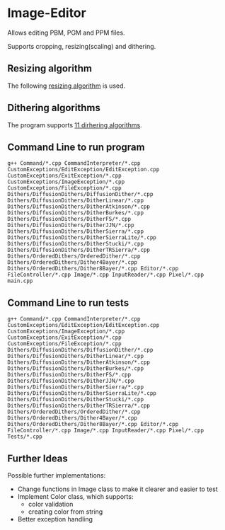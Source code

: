 # Image-Editor
Allows editing PBM, PGM and PPM files.

Supports cropping, resizing(scaling) and dithering.

## Resizing algorithm
The following [resizing algorithm](https://courses.cs.vt.edu/~masc1044/L17-Rotation/ScalingNN.html) is used.

## Dithering algorithms
The program supports [11 dirhering algorithms](https://tannerhelland.com/2012/12/28/dithering-eleven-algorithms-source-code.html).

## Command Line to run program
```
g++ Command/*.cpp CommandInterpreter/*.cpp CustomExceptions/EditException/EditException.cpp CustomExceptions/ExitException/*.cpp CustomExceptions/ImageException/*.cpp CustomExceptions/FileException/*.cpp Dithers/DiffusionDithers/DiffusionDither/*.cpp Dithers/DiffusionDithers/DitherLinear/*.cpp Dithers/DiffusionDithers/DitherAtkinson/*.cpp Dithers/DiffusionDithers/DitherBurkes/*.cpp Dithers/DiffusionDithers/DitherFS/*.cpp Dithers/DiffusionDithers/DitherJJN/*.cpp Dithers/DiffusionDithers/DitherSierra/*.cpp Dithers/DiffusionDithers/DitherSierraLite/*.cpp Dithers/DiffusionDithers/DitherStucki/*.cpp Dithers/DiffusionDithers/DitherTRSierra/*.cpp Dithers/OrderedDithers/OrderedDither/*.cpp Dithers/OrderedDithers/Dither4Bayer/*.cpp Dithers/OrderedDithers/Dither8Bayer/*.cpp Editor/*.cpp FileController/*.cpp Image/*.cpp InputReader/*.cpp Pixel/*.cpp main.cpp
```

## Command Line to run tests
```
g++ Command/*.cpp CommandInterpreter/*.cpp CustomExceptions/EditException/EditException.cpp CustomExceptions/ImageException/*.cpp CustomExceptions/ExitException/*.cpp CustomExceptions/FileException/*.cpp Dithers/DiffusionDithers/DiffusionDither/*.cpp Dithers/DiffusionDithers/DitherLinear/*.cpp Dithers/DiffusionDithers/DitherAtkinson/*.cpp Dithers/DiffusionDithers/DitherBurkes/*.cpp Dithers/DiffusionDithers/DitherFS/*.cpp Dithers/DiffusionDithers/DitherJJN/*.cpp Dithers/DiffusionDithers/DitherSierra/*.cpp Dithers/DiffusionDithers/DitherSierraLite/*.cpp Dithers/DiffusionDithers/DitherStucki/*.cpp Dithers/DiffusionDithers/DitherTRSierra/*.cpp Dithers/OrderedDithers/OrderedDither/*.cpp Dithers/OrderedDithers/Dither4Bayer/*.cpp Dithers/OrderedDithers/Dither8Bayer/*.cpp Editor/*.cpp FileController/*.cpp Image/*.cpp InputReader/*.cpp Pixel/*.cpp Tests/*.cpp
```

## Further Ideas
Possible further implementations:
- Change functions in Image class to make it clearer and easier to test
- Implement Color class, which supports:
  - color validation
  - creating color from string
- Better exception handling
